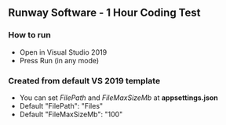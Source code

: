 ## Runway Software - 1 Hour Coding Test

### How to run

- Open in Visual Studio 2019
- Press Run (in any mode)

### Created from default VS 2019 template

- You can set *FilePath* and *FileMaxSizeMb* at **appsettings.json**
- Default "FilePath": "Files"
- Default "FileMaxSizeMb": "100"
